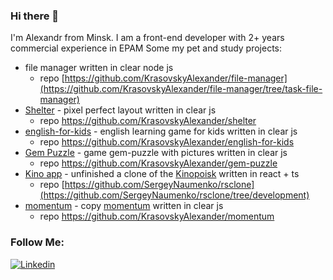 ### Hi there 👋

I'm Alexandr from Minsk. I am a front-end developer with 2+ years commercial experience in EPAM
Some my pet and study projects:
  - file manager written in clear node js
     - repo [https://github.com/KrasovskyAlexander/file-manager](https://github.com/KrasovskyAlexander/file-manager/tree/task-file-manager)
  - [Shelter](https://rolling-scopes-school.github.io/krasovskyalexander-JS2020Q3/shelter/pages/main/) - pixel perfect layout written in clear js
     - repo https://github.com/KrasovskyAlexander/shelter
  - [english-for-kids](https://rolling-scopes-school.github.io/krasovskyalexander-JS2020Q3/english-for-kids/) - english learning game for kids written in clear js
    - repo https://github.com/KrasovskyAlexander/english-for-kids
  - [Gem Puzzle](https://rolling-scopes-school.github.io/krasovskyalexander-JS2020Q3/gem-puzzle/) - game gem-puzzle with pictures written in clear js
    - repo https://github.com/KrasovskyAlexander/gem-puzzle
  - [Kino app](https://rsclone-kino.netlify.app/) - unfinished a clone of the [Kinopoisk](https://www.kinopoisk.ru/) written in react + ts
    - repo [https://github.com/SergeyNaumenko/rsclone](https://github.com/SergeyNaumenko/rsclone/tree/development)
  - [momentum](https://rolling-scopes-school.github.io/krasovskyalexander-JS2020Q3/momentum/) - copy [momentum](https://chrome.google.com/webstore/detail/momentum/laookkfknpbbblfpciffpaejjkokdgca?hl=ru) written in clear js
    - repo https://github.com/KrasovskyAlexander/momentum


### Follow Me:
[![Linkedin](https://img.shields.io/badge/-Linkedin-090909)](https://www.linkedin.com/in/alexander-krasovsky/)
